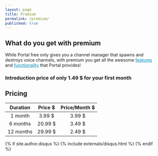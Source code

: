 ```yaml
---
layout: page
title: Premium
permalink: /premium/
published: true
---
```


<div class="page" markdown="1">

## What do you get with premium
While Portal free only gives you a channel manager that spawns and destroys voice channels, with premium
you get all the awesome <a href="{{ '/features' | prepend: site.baseurl }}" style="color:#008CBA">features</a>
and <a href="{{ '/documentation' | prepend: site.baseurl }}" style="color:#008CBA">functionality</a>
 that Portal provides!

### Introduction price of only 1.49 $ for your first month

## Pricing

| Duration           | Price $  | Price/Month $ |
|:-------------:| :-----:| :-----:|
| 1  month      | 3.99 $ | 3.99 $ |
| 6  months      |   20.99 $ |   3.49 $ |
| 12 months      |    29.99 $ |    2.49 $ |

{% if site.author.disqus %}
    {% include externals/disqus.html %}
{% endif %}

</div>
